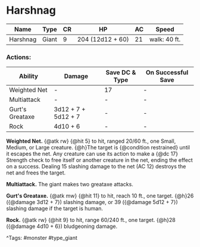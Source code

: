 # Harshnag

| Name | Type | CR | HP | AC | Speed |
|------|------|----|----|----|-------|
| Harshnag | Giant | 9 | 204 (12d12 + 60) | 21 | walk: 40 ft. |

### Actions:

| Ability | Damage | Save DC & Type | On Successful Save |
|---------|--------|----------------|--------------------|
| Weighted Net | - | 17 | - |
| Multiattack | - | - | - |
| Gurt's Greataxe | 3d12 + 7 + 5d12 + 7 | - | - |
| Rock | 4d10 + 6 | - | - |


**Weighted Net.** {@atk rw} {@hit 5} to hit, ranged 20/60 ft., one Small, Medium, or Large creature. {@h}The target is {@condition restrained} until it escapes the net. Any creature can use its action to make a {@dc 17} Strength check to free itself or another creature in the net, ending the effect on a success. Dealing 15 slashing damage to the net (AC 12) destroys the net and frees the target.

**Multiattack.** The giant makes two greataxe attacks.

**Gurt's Greataxe.** {@atk mw} {@hit 11} to hit, reach 10 ft., one target. {@h}26 ({@damage 3d12 + 7}) slashing damage, or 39 ({@damage 5d12 + 7}) slashing damage if the target is human.

**Rock.** {@atk rw} {@hit 9} to hit, range 60/240 ft., one target. {@h}28 ({@damage 4d10 + 6}) bludgeoning damage.

^Tags: #monster #type_giant